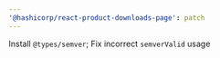 ```yaml
---
'@hashicorp/react-product-downloads-page': patch
---
```


Install `@types/semver`; Fix incorrect `semverValid` usage
